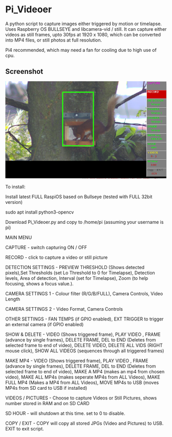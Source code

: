 # Pi_Videoer

A python script to capture images either triggered by motion or timelapse. Uses Raspberry OS BULLSEYE and libcamera-vid / still.
It can capture either videos as still frames, upto 30fps at 1920 x 1080, which can be converted into MP4 files, or still photos at full resolution.

Pi4 recommended, which may need a fan for cooling due to high use of cpu.

## Screenshot

![screenshot](screen001.jpg)

To install:

Install latest FULL RaspiOS based on Bullseye (tested with FULL 32bit version)

sudo apt install python3-opencv

Download Pi_Videoer.py and copy to /home/pi (assuming your username is pi)

MAIN MENU

CAPTURE - switch capturing ON / OFF

RECORD  - click to capture a video or still picture

DETECTION SETTINGS - PREVIEW THRESHOLD (Shows detected pixels),Set Thresholds (set Lo Threshold to 0 for Timelapse), Detection levels, Area of detection, Interval (set for Timelapse), Zoom (to help focusing, shows a focus value.).

CAMERA SETTINGS 1 - Colour filter (R/G/B/FULL), Camera Controls, Video Length

CAMERA SETTINGS 2 - Video Format, Camera Controls

OTHER SETTINGS    - FAN TEMPS (if GPIO enabled), EXT TRIGGER to trigger an external camera (if GPIO enabled)

SHOW & DELETE     - VIDEO (Shows triggered frame), PLAY VIDEO , FRAME (advance by single frames), DELETE FRAME, DEL to END (Deletes from selected frame to end of video), DELETE VIDEO, DELETE ALL VIDS (RIGHT mouse click), SHOW ALL VIDEOS (sequences through all triggered frames)

MAKE MP4  - VIDEO (Shows triggered frame), PLAY VIDEO , FRAME (advance by single frames), DELETE FRAME, DEL to END (Deletes from selected frame to end of video), MAKE A MP4 (makes an mp4 from chosen video), MAKE ALL MP4s (makes seperate MP4s from ALL Videos), MAKE FULL MP4 (Makes a MP4 from ALL Videos), MOVE MP4s to USB (moves MP4s from SD card to USB if installed)

VIDEOS / PICTURES - Choose to capture Videos or Still Pictures, shows number stored in RAM and on SD CARD

SD HOUR - will shutdown at this time. set to 0 to disable.

COPY / EXIT - COPY will copy all stored JPGs (Video and Pictures) to USB. EXIT to exit script.
